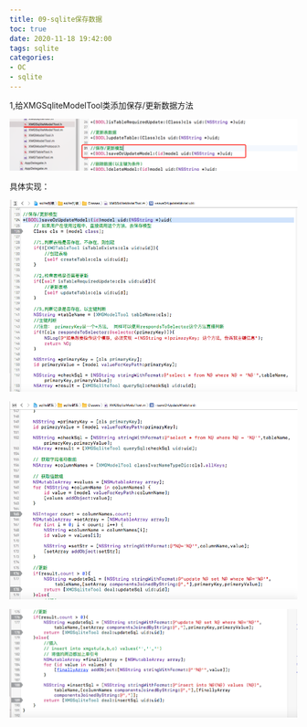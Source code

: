 ```yaml
---
title: 09-sqlite保存数据
toc: true
date: 2020-11-18 19:42:00
tags: sqlite
categories:
- OC
- sqlite
---
```



1,给XMGSqliteModelTool类添加保存/更新数据方法

![](09-sqlite保存数据/09_001.png)

具体实现：

![](09-sqlite保存数据/09_002.png)

![](09-sqlite保存数据/09_003.png)

![](09-sqlite保存数据/09_004.png)



